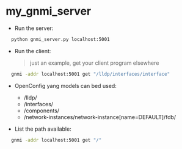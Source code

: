 # my_gnmi_server

- Run the server:
```sh
  python gnmi_server.py localhost:5001
```

- Run the client:
    > just an example, get your client program elsewhere
```sh
  gnmi -addr localhost:5001 get "/lldp/interfaces/interface"
```

- OpenConfig yang models can bed used:
    - /lldp/
    - /interfaces/
    - /components/
    - /network-instances/network-instance[name=DEFAULT]/fdb/

- List the path available:
```sh
  gnmi -addr localhost:5001 get "/"
```
